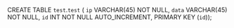 CREATE TABLE `test`.`test` (
  `ip` VARCHAR(45) NOT NULL,
  `data` VARCHAR(45) NOT NULL,
  `id` INT NOT NULL AUTO_INCREMENT,
  PRIMARY KEY (`id`));
